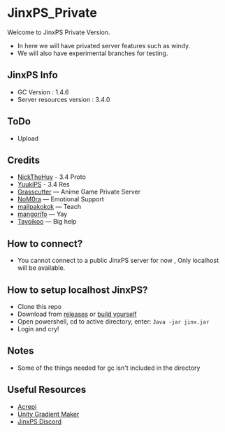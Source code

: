 # JinxPS_Private
Welcome to JinxPS Private Version.
- In here we will have privated server features such as windy.
- We will also have experimental branches for testing.

## JinxPS Info
- GC Version : 1.4.6
- Server resources version : 3.4.0

## ToDo
- Upload

## Credits
- [NickTheHuy](https://github.com/NickTheHuy) - 3.4 Proto 
- [YuukiPS](https://discord.gg/yuukips) - 3.4 Res
- [Grasscutter](https://github.com/Grasscutters/Grasscutter) — Anime Game Private Server
- [NoM0ra](https://github.com/NoM0ra) — Emotional Support
- [mailpakokok](https://github.com/mailpakokok) — Teach
- [mangorifo](https://github.com/mangorifo) — Yay
- [Tayoikoo](https://github.com/Tayoikoo) — Big help

## How to connect?
- You cannot connect to a public JinxPS server for now , Only localhost will be available.

## How to setup localhost JinxPS?
- Clone this repo
- Download from [releases](https://github.com/Jinx-PS/JinxPS/releases) or [build yourself](https://github.com/Grasscutters/Grasscutter#building)
- Open powershell, cd to active directory, enter: ```Java -jar jinx.jar```
- Login and cry!

## Notes
- Some of the things needed for gc isn't included in the directory

## Useful Resources
- [Acrepi](https://discord.gg/acrepi)
- [Unity Gradient Maker](https://kanatimc.github.io/Unity-Gradient-Maker/)
- [JinxPS Discord](https://discord.gg/wN82EzesKq)
